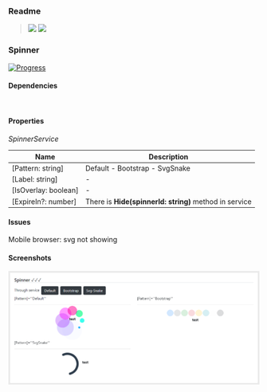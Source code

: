 ### Readme

> [![](https://img.shields.io/badge/Main-readme‌‌‌‌‌‌‌-white)](../../../readme.desc.md)
> [![](https://img.shields.io/badge/usage‌‌‌‌‌‌‌-orange)](usage.md)

### Spinner

[![Progress](https://img.shields.io/badge/Demo-✔✔✔☐☐‌‌‌‌‌‌‌-blue)](https://krsln.github.io/NgLootBox/LootBox/Spinner)  

#### Dependencies
```
 
``` 

#### Properties
_SpinnerService_ 

Name | Description
 --- | ---  
[Pattern: string] | Default - Bootstrap - SvgSnake
[Label: string] | -
[IsOverlay: boolean] | -
[ExpireIn?: number] | There is **Hide(spinnerId: string)** method in service

#### Issues
Mobile browser: svg not showing

#### Screenshots

![](Screenshots/Spinner.png "Spinner")
